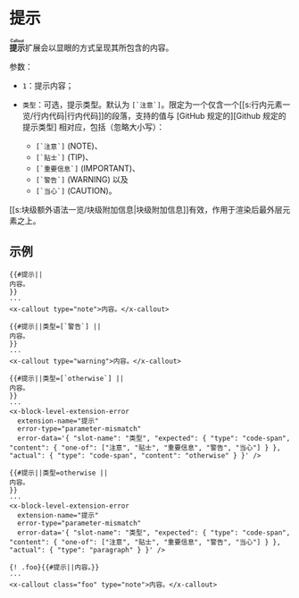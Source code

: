 # 提示

**<ruby>提示<rt>Callout</rt></ruby>**&#x200B;扩展会以显眼的方式呈现其所包<wbr />
含的内容。

参数：

- `1`：提示内容；
- `类型`：可选，提示类型。默认为 ``[`注意`]``。限定为一个仅含一个<wbr />
  [[s:行内元素一览/行内代码|行内代码]]的段落，支持的值与 [GitHub 规定的][Github 规定的提示类型]<wbr />
  相对应，包括（忽略大小写）：

  - ``[`注意`]`` (NOTE)、
  - ``[`贴士`]`` (TIP)、
  - ``[`重要信息`]`` (IMPORTANT)、
  - ``[`警告`]`` (WARNING) 以及
  - ``[`当心`]`` (CAUTION)。

[[s:块级额外语法一览/块级附加信息|块级附加信息]]有效，作用于渲染后最外层元素之上。

## 示例

```example
{{#提示||
内容。
}}
···
<x-callout type="note">内容。</x-callout>
```

```example
{{#提示||类型=[`警告`] ||
内容。
}}
···
<x-callout type="warning">内容。</x-callout>
```

```example
{{#提示||类型=[`otherwise`] ||
内容。
}}
···
<x-block-level-extension-error
  extension-name="提示"
  error-type="parameter-mismatch"
  error-data='{ "slot-name": "类型", "expected": { "type": "code-span", "content": { "one-of": ["注意", "贴士", "重要信息", "警告", "当心"] } }, "actual": { "type": "code-span", "content": "otherwise" } }' />
```

```example
{{#提示||类型=otherwise ||
内容。
}}
···
<x-block-level-extension-error
  extension-name="提示"
  error-type="parameter-mismatch"
  error-data='{ "slot-name": "类型", "expected": { "type": "code-span", "content": { "one-of": ["注意", "贴士", "重要信息", "警告", "当心"] } }, "actual": { "type": "paragraph" } }' />
```

```example
{! .foo}{{#提示||内容。}}
···
<x-callout class="foo" type="note">内容。</x-callout>
```
